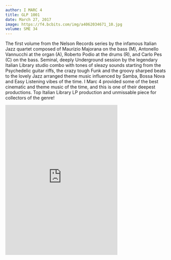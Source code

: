 ```yaml
---
author: I MARC 4
title: GLP 1001
date: March 27, 2017
image: https://f4.bcbits.com/img/a4062034671_10.jpg
volume: SME 34
---
```


The first volume from the Nelson Records series by the infamous Italian Jazz quartet composed of Maurizio Majorana on the bass (M), Antonello Vannucchi at the organ (A), Roberto Podio at the drums (R), and Carlo Pes (C) on the bass. Seminal, deeply Underground session by the legendary Italian Library studio combo with tones of sleazy sounds starting from the Psychedelic guitar riffs, the crazy tough Funk and the groovy sharped beats to the lovely Jazz arranged theme music influenced by Samba, Bossa Nova and Easy Listening vibes of the time. I Marc 4 provided some of the best cinematic and theme music of the time, and this is one of their deepest productions. Top Italian Library LP production and unmissable piece for collectors of the genre!

<iframe style="border: 0; width: 350px; height: 470px;" src="https://bandcamp.com/EmbeddedPlayer/album=1244665174/size=large/bgcol=ffffff/linkcol=0687f5/tracklist=false/transparent=true/" seamless><a href="http://sonormusiceditions.bandcamp.com/album/i-marc-4-g-l-p-1001">I MARC 4 - G.L.P. 1001 by I Marc 4</a></iframe>